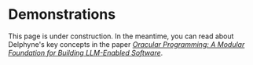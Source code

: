 # Demonstrations

This page is under construction. In the meantime, you can read about Delphyne's key concepts in the paper [_Oracular Programming: A Modular Foundation for Building LLM-Enabled Software_](https://arxiv.org/abs/2502.05310).